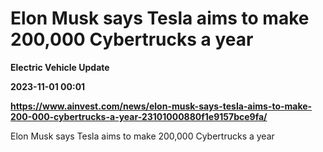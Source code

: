 # Elon Musk says Tesla aims to make 200,000 Cybertrucks a year
**Electric Vehicle Update**

**2023-11-01 00:01**

**https://www.ainvest.com/news/elon-musk-says-tesla-aims-to-make-200-000-cybertrucks-a-year-23101000880f1e9157bce9fa/**

Elon Musk says Tesla aims to make 200,000 Cybertrucks a year